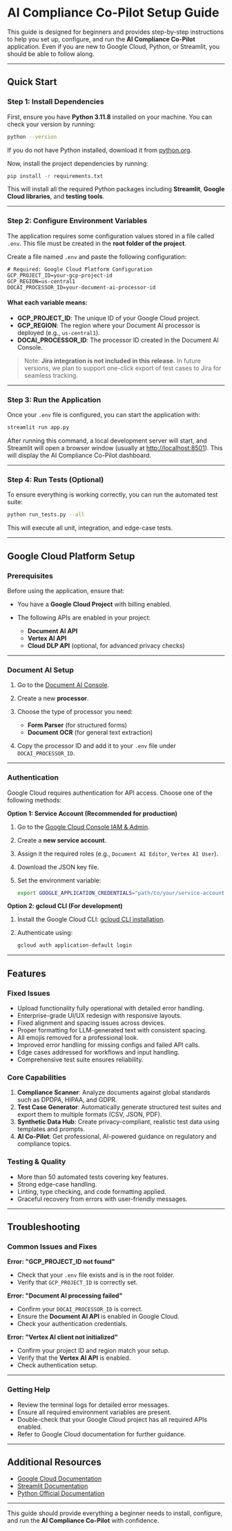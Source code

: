 # AI Compliance Co-Pilot Setup Guide

This guide is designed for beginners and provides step-by-step instructions to help you set up, configure, and run the **AI Compliance Co-Pilot** application. Even if you are new to Google Cloud, Python, or Streamlit, you should be able to follow along.

---

## Quick Start

### Step 1: Install Dependencies

First, ensure you have **Python 3.11.8** installed on your machine. You can check your version by running:

```bash
python --version
```

If you do not have Python installed, download it from [python.org](https://www.python.org/downloads/).

Now, install the project dependencies by running:

```bash
pip install -r requirements.txt
```

This will install all the required Python packages including **Streamlit**, **Google Cloud libraries**, and **testing tools**.

---

### Step 2: Configure Environment Variables

The application requires some configuration values stored in a file called `.env`. This file must be created in the **root folder of the project**.

Create a file named `.env` and paste the following configuration:

```env
# Required: Google Cloud Platform Configuration
GCP_PROJECT_ID=your-gcp-project-id
GCP_REGION=us-central1
DOCAI_PROCESSOR_ID=your-document-ai-processor-id
```

#### What each variable means:

* **GCP\_PROJECT\_ID**: The unique ID of your Google Cloud project.
* **GCP\_REGION**: The region where your Document AI processor is deployed (e.g., `us-central1`).
* **DOCAI\_PROCESSOR\_ID**: The processor ID created in the Document AI Console.

> Note: **Jira integration is not included in this release.** In future versions, we plan to support one-click export of test cases to Jira for seamless tracking.

---

### Step 3: Run the Application

Once your `.env` file is configured, you can start the application with:

```bash
streamlit run app.py
```

After running this command, a local development server will start, and Streamlit will open a browser window (usually at [http://localhost:8501](http://localhost:8501)). This will display the AI Compliance Co-Pilot dashboard.

---

### Step 4: Run Tests (Optional)

To ensure everything is working correctly, you can run the automated test suite:

```bash
python run_tests.py --all
```

This will execute all unit, integration, and edge-case tests.

---

## Google Cloud Platform Setup

### Prerequisites

Before using the application, ensure that:

* You have a **Google Cloud Project** with billing enabled.
* The following APIs are enabled in your project:

  * **Document AI API**
  * **Vertex AI API**
  * **Cloud DLP API** (optional, for advanced privacy checks)

---

### Document AI Setup

1. Go to the [Document AI Console](https://console.cloud.google.com/ai/document-ai).
2. Create a new **processor**.
3. Choose the type of processor you need:

   * **Form Parser** (for structured forms)
   * **Document OCR** (for general text extraction)
4. Copy the processor ID and add it to your `.env` file under `DOCAI_PROCESSOR_ID`.

---

### Authentication

Google Cloud requires authentication for API access. Choose one of the following methods:

**Option 1: Service Account (Recommended for production)**

1. Go to the [Google Cloud Console IAM & Admin](https://console.cloud.google.com/iam-admin/serviceaccounts).
2. Create a **new service account**.
3. Assign it the required roles (e.g., `Document AI Editor`, `Vertex AI User`).
4. Download the JSON key file.
5. Set the environment variable:

   ```bash
   export GOOGLE_APPLICATION_CREDENTIALS="path/to/your/service-account-key.json"
   ```

**Option 2: gcloud CLI (For development)**

1. Install the Google Cloud CLI: [gcloud CLI installation](https://cloud.google.com/sdk/docs/install).
2. Authenticate using:

   ```bash
   gcloud auth application-default login
   ```

---

## Features

### Fixed Issues

* Upload functionality fully operational with detailed error handling.
* Enterprise-grade UI/UX redesign with responsive layouts.
* Fixed alignment and spacing issues across devices.
* Proper formatting for LLM-generated text with consistent spacing.
* All emojis removed for a professional look.
* Improved error handling for missing configs and failed API calls.
* Edge cases addressed for workflows and input handling.
* Comprehensive test suite ensures reliability.

### Core Capabilities

1. **Compliance Scanner**: Analyze documents against global standards such as DPDPA, HIPAA, and GDPR.
2. **Test Case Generator**: Automatically generate structured test suites and export them to multiple formats (CSV, JSON, PDF).
3. **Synthetic Data Hub**: Create privacy-compliant, realistic test data using templates and prompts.
4. **AI Co-Pilot**: Get professional, AI-powered guidance on regulatory and compliance topics.

### Testing & Quality

* More than 50 automated tests covering key features.
* Strong edge-case handling.
* Linting, type checking, and code formatting applied.
* Graceful recovery from errors with user-friendly messages.

---

## Troubleshooting

### Common Issues and Fixes

**Error: "GCP\_PROJECT\_ID not found"**

* Check that your `.env` file exists and is in the root folder.
* Verify that `GCP_PROJECT_ID` is correctly set.

**Error: "Document AI processing failed"**

* Confirm your `DOCAI_PROCESSOR_ID` is correct.
* Ensure the **Document AI API** is enabled in Google Cloud.
* Check your authentication credentials.

**Error: "Vertex AI client not initialized"**

* Confirm your project ID and region match your setup.
* Verify that the **Vertex AI API** is enabled.
* Check authentication setup.

---

### Getting Help

* Review the terminal logs for detailed error messages.
* Ensure all required environment variables are present.
* Double-check that your Google Cloud project has all required APIs enabled.
* Refer to Google Cloud documentation for further guidance.

---

## Additional Resources

* [Google Cloud Documentation](https://cloud.google.com/docs)
* [Streamlit Documentation](https://docs.streamlit.io/)
* [Python Official Documentation](https://docs.python.org/3/)

---

This guide should provide everything a beginner needs to install, configure, and run the **AI Compliance Co-Pilot** with confidence.
